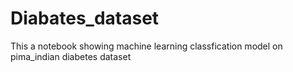 # Diabates_dataset
This a notebook showing machine learning classfication model on pima_indian diabetes dataset
